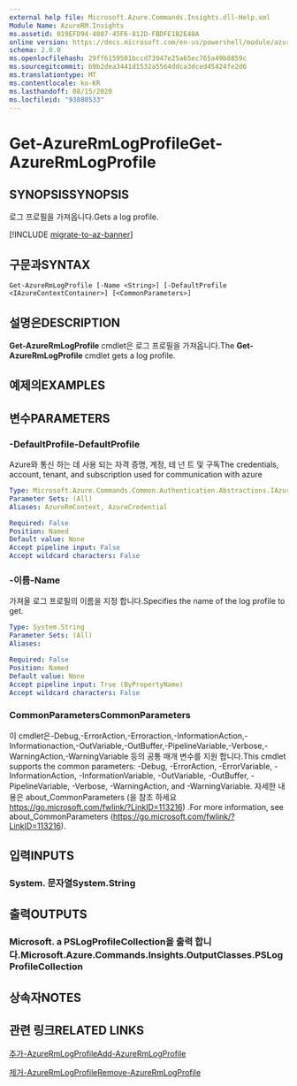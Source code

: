 ```yaml
---
external help file: Microsoft.Azure.Commands.Insights.dll-Help.xml
Module Name: AzureRM.Insights
ms.assetid: 019EFD94-4087-45F6-812D-FBDFE1B2E48A
online version: https://docs.microsoft.com/en-us/powershell/module/azurerm.insights/get-azurermlogprofile
schema: 2.0.0
ms.openlocfilehash: 29ff6159501bccd73947e25a65ec765a49b8859c
ms.sourcegitcommit: b9b2dea3441d1532a5564ddca3dced45424fe2d6
ms.translationtype: MT
ms.contentlocale: ko-KR
ms.lasthandoff: 08/15/2020
ms.locfileid: "93880533"
---
```

# <span data-ttu-id="a6d9f-101">Get-AzureRmLogProfile</span><span class="sxs-lookup"><span data-stu-id="a6d9f-101">Get-AzureRmLogProfile</span></span>

## <span data-ttu-id="a6d9f-102">SYNOPSIS</span><span class="sxs-lookup"><span data-stu-id="a6d9f-102">SYNOPSIS</span></span>
<span data-ttu-id="a6d9f-103">로그 프로필을 가져옵니다.</span><span class="sxs-lookup"><span data-stu-id="a6d9f-103">Gets a log profile.</span></span>

[!INCLUDE [migrate-to-az-banner](../../includes/migrate-to-az-banner.md)]

## <span data-ttu-id="a6d9f-104">구문과</span><span class="sxs-lookup"><span data-stu-id="a6d9f-104">SYNTAX</span></span>

```
Get-AzureRmLogProfile [-Name <String>] [-DefaultProfile <IAzureContextContainer>] [<CommonParameters>]
```

## <span data-ttu-id="a6d9f-105">설명은</span><span class="sxs-lookup"><span data-stu-id="a6d9f-105">DESCRIPTION</span></span>
<span data-ttu-id="a6d9f-106">**Get-AzureRmLogProfile** cmdlet은 로그 프로필을 가져옵니다.</span><span class="sxs-lookup"><span data-stu-id="a6d9f-106">The **Get-AzureRmLogProfile** cmdlet gets a log profile.</span></span>

## <span data-ttu-id="a6d9f-107">예제의</span><span class="sxs-lookup"><span data-stu-id="a6d9f-107">EXAMPLES</span></span>

## <span data-ttu-id="a6d9f-108">변수</span><span class="sxs-lookup"><span data-stu-id="a6d9f-108">PARAMETERS</span></span>

### <span data-ttu-id="a6d9f-109">-DefaultProfile</span><span class="sxs-lookup"><span data-stu-id="a6d9f-109">-DefaultProfile</span></span>
<span data-ttu-id="a6d9f-110">Azure와 통신 하는 데 사용 되는 자격 증명, 계정, 테 넌 트 및 구독</span><span class="sxs-lookup"><span data-stu-id="a6d9f-110">The credentials, account, tenant, and subscription used for communication with azure</span></span>

```yaml
Type: Microsoft.Azure.Commands.Common.Authentication.Abstractions.IAzureContextContainer
Parameter Sets: (All)
Aliases: AzureRmContext, AzureCredential

Required: False
Position: Named
Default value: None
Accept pipeline input: False
Accept wildcard characters: False
```

### <span data-ttu-id="a6d9f-111">-이름</span><span class="sxs-lookup"><span data-stu-id="a6d9f-111">-Name</span></span>
<span data-ttu-id="a6d9f-112">가져올 로그 프로필의 이름을 지정 합니다.</span><span class="sxs-lookup"><span data-stu-id="a6d9f-112">Specifies the name of the log profile to get.</span></span>

```yaml
Type: System.String
Parameter Sets: (All)
Aliases:

Required: False
Position: Named
Default value: None
Accept pipeline input: True (ByPropertyName)
Accept wildcard characters: False
```

### <span data-ttu-id="a6d9f-113">CommonParameters</span><span class="sxs-lookup"><span data-stu-id="a6d9f-113">CommonParameters</span></span>
<span data-ttu-id="a6d9f-114">이 cmdlet은-Debug,-ErrorAction,-Erroraction,-InformationAction,-Informationaction,-OutVariable,-OutBuffer,-PipelineVariable,-Verbose,-WarningAction,-WarningVariable 등의 공통 매개 변수를 지원 합니다.</span><span class="sxs-lookup"><span data-stu-id="a6d9f-114">This cmdlet supports the common parameters: -Debug, -ErrorAction, -ErrorVariable, -InformationAction, -InformationVariable, -OutVariable, -OutBuffer, -PipelineVariable, -Verbose, -WarningAction, and -WarningVariable.</span></span> <span data-ttu-id="a6d9f-115">자세한 내용은 about_CommonParameters (을 참조 하세요 https://go.microsoft.com/fwlink/?LinkID=113216) .</span><span class="sxs-lookup"><span data-stu-id="a6d9f-115">For more information, see about_CommonParameters (https://go.microsoft.com/fwlink/?LinkID=113216).</span></span>

## <span data-ttu-id="a6d9f-116">입력</span><span class="sxs-lookup"><span data-stu-id="a6d9f-116">INPUTS</span></span>

### <span data-ttu-id="a6d9f-117">System. 문자열</span><span class="sxs-lookup"><span data-stu-id="a6d9f-117">System.String</span></span>

## <span data-ttu-id="a6d9f-118">출력</span><span class="sxs-lookup"><span data-stu-id="a6d9f-118">OUTPUTS</span></span>

### <span data-ttu-id="a6d9f-119">Microsoft. a PSLogProfileCollection을 출력 합니다.</span><span class="sxs-lookup"><span data-stu-id="a6d9f-119">Microsoft.Azure.Commands.Insights.OutputClasses.PSLogProfileCollection</span></span>

## <span data-ttu-id="a6d9f-120">상속자</span><span class="sxs-lookup"><span data-stu-id="a6d9f-120">NOTES</span></span>

## <span data-ttu-id="a6d9f-121">관련 링크</span><span class="sxs-lookup"><span data-stu-id="a6d9f-121">RELATED LINKS</span></span>

[<span data-ttu-id="a6d9f-122">추가-AzureRmLogProfile</span><span class="sxs-lookup"><span data-stu-id="a6d9f-122">Add-AzureRmLogProfile</span></span>](./Add-AzureRmLogProfile.md)

[<span data-ttu-id="a6d9f-123">제거-AzureRmLogProfile</span><span class="sxs-lookup"><span data-stu-id="a6d9f-123">Remove-AzureRmLogProfile</span></span>](./Remove-AzureRmLogProfile.md)


